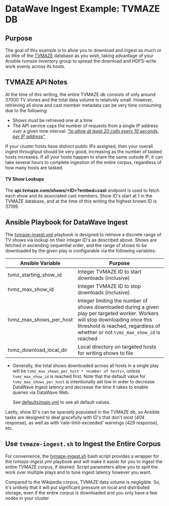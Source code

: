 # DataWave Ingest Example: TVMAZE DB

## Purpose

The goal of this example is to allow you to download and ingest as much or as little of the
[TVMAZE](http://tvmaze.com/api) database as you wish, taking advantage of your Ansible *tvmaze*
inventory group to spread the download and HDFS-write work evenly across its hosts.

## TVMAZE API Notes

At the time of this writing, the entire TVMAZE db consists of only around 37000 TV shows and the
total data volume is relatively small. However, retrieving all show and cast member metadata can be
very time consuming due to the following:

* Shows must be retrieved one at a time
* The API service caps the number of requests from a single IP address over a given time interval:
  *["to allow at least 20 calls every 10 seconds, per IP address"](http://www.tvmaze.com/api#rate-limiting)*

If your cluster hosts have distinct public IPs assigned, then your overall ingest throughput should be very
good, increasing as the number of tasked hosts increases. If all your hosts happen to share the same outside IP,
it can take several hours to complete ingestion of the entire corpus, regardless of how many hosts are tasked.

#### TV Show Lookups

The **api.tvmaze.com/shows/\<ID\>?embed=cast** endpoint is used to fetch each show and its associated
cast members. Show ID's start at 1 in the TVMAZE database, and at the time of this writing the highest
known ID is 37199.

## Ansible Playbook for DataWave Ingest

The [tvmaze-ingest.yml](../../tvmaze-ingest.yml) playbook is designed to retrieve a discrete range of TV
shows via lookup on their integer ID's as described above. Shows are fetched in ascending sequential order,
and the range of shows to be downloaded by the given play is configurable via the following variables:

| Ansible Variable | Purpose |
|----------|---------|
| tvmz_starting_show_id | Integer TVMAZE ID to start downloads (inclusive) |
| tvmz_max_show_id | Integer TVMAZE ID to stop downloads (inclusive) |
| tvmz_max_shows_per_host | Integer limiting the number of shows downloaded during a given play per targeted worker. Workers will stop downloading once this threshold is reached, regardless of whether or not `tvmz_max_show_id` is reached |
| tvmz_download_local_dir | Local directory on targeted hosts for writing shows to file

* Generally, the total shows downloaded across all hosts in a single play will be
  `tvmz_max_shows_per_host * <number of hosts>`, unless `tvmz_max_show_id` is reached first. Note that the
  default value for `tvmz_max_shows_per_host` is intentionally set low in order to decrease DataWave Ingest
  latency and decrease the time it takes to enable queries via DataWave Web.

  See [defaults/main.yml](defaults/main.yml) to see all default values.

Lastly, show ID's can be sparsely populated in the TVMAZE db, so Ansible tasks are designed to deal gracefully
with ID's that don't exist (*404* response), as well as with 'rate-limit-exceeded' warnings (*429* response), etc.

## Use `tvmaze-ingest.sh` to Ingest the Entire Corpus

For convenience, the [tvmaze-ingest.sh](../../../scripts/tvmaze-ingest.sh) bash script provides a wrapper for the
*tvmaze-ingest.yml* playbook and will make it easier for you to ingest the entire TVMAZE corpus, if desired. Script
parameters allow you to split the work over multiple plays and to tune ingest latency however you want.

Compared to the Wikipedia corpus, TVMAZE data volume is negligible. So, it's unlikely that it will put significant
pressure on local and distributed storage, even if the entire corpus is downloaded and you only have a few nodes
in your cluster
